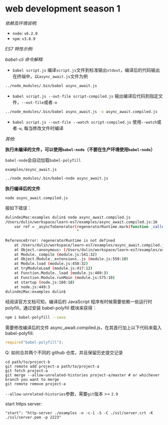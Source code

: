 # web development season 1

_依赖及环境说明:_

- `node`: `v6.2.0`
- `npm`: `v3.8.9`

_ES7 特性示例:_

_babel-cli 命令解释:_

- `babel script.js` 编译`script.js`文件到标准输出`stdout`，编译后的代码输出在终端中，以`async_await.js`文件为例

```bash
../node_modules/.bin/babel async_await.js
```

- `babel script.js --out-file script-compiled.js` 输出编译后代码到指定文件，`--out-file`或者`-o`

```bash
../node_modules/.bin/babel async_await.js -o async_await.compiled.js
```

- `babel script.js --out-file --watch script-compiled.js` 使用`--watch`或者`-w`, 每当修改文件时编译

_其他:_

**执行未编译的文件，可以使用`babel-node`（不要在生产环境使用`babel-node`）**

`babel-node`会自动加载`babel-polyfill`

`examples/async_await.js`

```bash
../node_modules/.bin/babel-node async_await.js
```

**执行编译后的文件**

```bash
node async_await.compiled.js
```

报如下错误：

```bash
dulindeiMac:examples dulin$ node async_await.compiled.js
/Users/dulin/workspace/learn-es7/examples/async_await.compiled.js:16
    var ref = _asyncToGenerator(regeneratorRuntime.mark(function _callee(duration) {
                                ^

ReferenceError: regeneratorRuntime is not defined
    at /Users/dulin/workspace/learn-es7/examples/async_await.compiled.js:16:33
    at Object.<anonymous> (/Users/dulin/workspace/learn-es7/examples/async_await.compiled.js:45:2)
    at Module._compile (module.js:541:32)
    at Object.Module._extensions..js (module.js:550:10)
    at Module.load (module.js:458:32)
    at tryModuleLoad (module.js:417:12)
    at Function.Module._load (module.js:409:3)
    at Function.Module.runMain (module.js:575:10)
    at startup (node.js:160:18)
    at node.js:449:3
dulindeiMac:examples dulin$
```

经阅读官方文档可知，编译后的 JavaScript 程序有时候需要依赖一些运行时 polyfill，通过安装 babel-polyfill 模块来获得：

```bash
npm i babel-polyfill --save
```

需要修改编译后的文件 async_await.compiled.js，在其首行加上以下代码来载入 babel-polyfill:

```js
require("babel-polyfill");
```

Q: 如何合并两个不同的 github 仓库，并且保留历史提交记录

```
cd path/to/project-b
git remote add project-a path/to/project-a
git fetch project-a
git merge --allow-unrelated-histories project-a/master # or whichever branch you want to merge
git remote remove project-a
```

`--allow-unrelated-histories`参数，需要`git`版本 >= `2.9`

start https server:

```
"start": "http-server ./examples -o -c-1 -S -C ./ssl/server.crt -K ./ssl/server.pem -p 2223"
```

